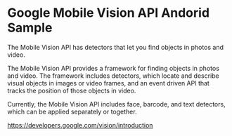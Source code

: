 # Google Mobile Vision API Andorid Sample

The Mobile Vision API has detectors that let you find objects in photos and video.

The Mobile Vision API provides a framework for finding objects in photos and video. The framework includes detectors, which locate and describe visual objects in images or video frames, and an event driven API that tracks the position of those objects in video.

Currently, the Mobile Vision API includes face, barcode, and text detectors, which can be applied separately or together.

https://developers.google.com/vision/introduction


